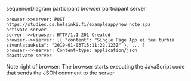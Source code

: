 sequenceDiagram
    participant browser
    participant server

    browser->>server: POST https://studies.cs.helsinki.fi/exampleapp/new_note_spa
    activate server
    server-->>browser: HTTP/1.1 201 Created
    browser-->>server: [{ "content": "Single Page App ei tee turhia sivunlatauksia": "2019-01-03T15:11:22.123Z" }, ... ]
    browser-->>server: Content-type: application/json
    deactivate server
    
Note right of browser: The browser starts executing the JavaScript code that sends the JSON comment to the server